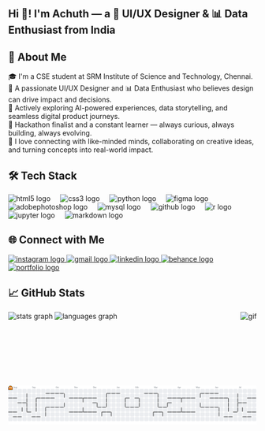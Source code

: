 <h2 align="left">Hi 👋! I'm Achuth — a 🎨 UI/UX Designer & 📊 Data Enthusiast from India</h2>

###

## 💫 About Me  
🎓 I'm a CSE student at SRM Institute of Science and Technology, Chennai.  
🎨 A passionate UI/UX Designer and 📊 Data Enthusiast who believes design can drive impact and decisions.  
🚀 Actively exploring AI-powered experiences, data storytelling, and seamless digital product journeys.  
🏁 Hackathon finalist and a constant learner — always curious, always building, always evolving.  
🤝 I love connecting with like-minded minds, collaborating on creative ideas, and turning concepts into real-world impact.

###

## 🛠 Tech Stack  
<div align="left">
  <img src="https://cdn.jsdelivr.net/gh/devicons/devicon/icons/html5/html5-original.svg" height="30" alt="html5 logo" />
  <img width="12" />
  <img src="https://cdn.jsdelivr.net/gh/devicons/devicon/icons/css3/css3-original.svg" height="30" alt="css3 logo" />
  <img width="12" />
  <img src="https://cdn.jsdelivr.net/gh/devicons/devicon/icons/python/python-original.svg" height="30" alt="python logo" />
  <img width="12" />
  <img src="https://cdn.jsdelivr.net/gh/devicons/devicon/icons/figma/figma-original.svg" height="30" alt="figma logo" />
  <img width="12" />
  <img src="https://skillicons.dev/icons?i=ps" height="30" alt="adobephotoshop logo" />
  <img width="12" />
  <img src="https://cdn.jsdelivr.net/gh/devicons/devicon/icons/mysql/mysql-original.svg" height="30" alt="mysql logo" />
  <img width="12" />
  <img src="https://skillicons.dev/icons?i=github" height="30" alt="github logo" />
  <img width="12" />
  <img src="https://cdn.jsdelivr.net/gh/devicons/devicon/icons/r/r-original.svg" height="30" alt="r logo" />
  <img width="12" />
  <img src="https://cdn.jsdelivr.net/gh/devicons/devicon/icons/jupyter/jupyter-original.svg" height="30" alt="jupyter logo" />
  <img width="12" />
  <img src="https://skillicons.dev/icons?i=md" height="30" alt="markdown logo" />
</div>

###

## 🌐 Connect with Me  
<div align="left">
  <a href="https://www.instagram.com/achuth_prince004/" target="_blank">
    <img src="https://img.shields.io/static/v1?message=Instagram&logo=instagram&label=&color=E4405F&logoColor=white&labelColor=&style=for-the-badge" height="35" alt="instagram logo" />
  </a>
  <a href="mailto:achuthakil@gmail.com" target="_blank">
    <img src="https://img.shields.io/static/v1?message=Gmail&logo=gmail&label=&color=D14836&logoColor=white&labelColor=&style=for-the-badge" height="35" alt="gmail logo" />
  </a>
  <a href="https://www.linkedin.com/in/achuth-akilesh-270069251/" target="_blank">
    <img src="https://img.shields.io/static/v1?message=LinkedIn&logo=linkedin&label=&color=0077B5&logoColor=white&labelColor=&style=for-the-badge" height="35" alt="linkedin logo" />
  </a>
  <a href="https://www.behance.net/achuthakil" target="_blank">
    <img src="https://img.shields.io/static/v1?message=Behance&logo=behance&label=&color=1769ff&logoColor=white&labelColor=&style=for-the-badge" height="35" alt="behance logo" />
  </a>
  <a href="https://madebyachuth.framer.website/" target="_blank">
    <img src="https://img.shields.io/static/v1?message=Portfolio&logo=google-chrome&label=&color=0e76a8&logoColor=white&labelColor=&style=for-the-badge" height="35" alt="portfolio logo" />
  </a>
</div>


###

## 📈 GitHub Stats  
<div align="left">
  <img src="https://github-readme-stats.vercel.app/api?username=achuthprince004&hide_title=false&hide_rank=false&show_icons=true&include_all_commits=true&count_private=true&disable_animations=false&theme=dracula&locale=en&hide_border=false" height="150" alt="stats graph" />
  <img src="https://github-readme-stats.vercel.app/api/top-langs?username=achuthprince004&locale=en&hide_title=false&layout=compact&card_width=320&langs_count=5&theme=dracula&hide_border=false" height="150" alt="languages graph" />
  <img align="right" height="150" src="https://user-images.githubusercontent.com/74038190/212750996-938b257b-266c-45a7-9af7-655341c0f58b.gif" alt="gif" />
</div>

###

<picture>
  <source media="(prefers-color-scheme: dark)" srcset="https://raw.githubusercontent.com/achuthprince004/achuthprince004/output/pacman-contribution-graph-dark.svg">
  <source media="(prefers-color-scheme: light)" srcset="https://raw.githubusercontent.com/achuthprince004/achuthprince004/output/pacman-contribution-graph.svg">
  <img alt="pacman contribution graph" src="https://raw.githubusercontent.com/achuthprince004/achuthprince004/output/pacman-contribution-graph.svg">
</picture>
